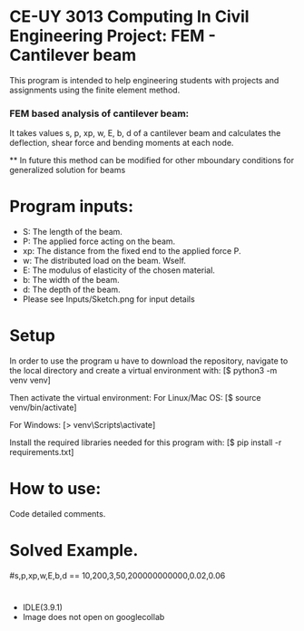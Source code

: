 # CE-UY 3013 Computing In Civil Engineering Project: FEM - Cantilever beam


This program is intended to help engineering students with projects and assignments using the finite element method.

### FEM based analysis of cantilever beam:
It takes values s, p, xp, w, E, b, d of a cantilever beam and calculates the deflection, shear force and bending moments at each node.

** In future this method can be modified for other mboundary conditions for generalized solution for beams

#  Program inputs: 
* S: The length of the beam.
* P: The applied force acting on the beam.
* xp: The distance from the fixed end to the applied force P.
* w: The distributed load on the beam. Wself.
* E: The modulus of elasticity of the chosen material.
* b: The width of the beam.
* d: The depth of the beam.
* Please see Inputs/Sketch.png for input details

# Setup
In order to use the program u have to download the repository, navigate to the local directory and create a virtual environment with:
[$ python3 -m venv venv]

Then activate the virtual environment:
For Linux/Mac OS:
[$ source venv/bin/activate]

For Windows:
[> venv\Scripts\activate]

Install the required libraries needed for this program with:
[$ pip install -r requirements.txt]

# How to use:
Code detailed comments.


# Solved Example. 
#s,p,xp,w,E,b,d == 10,200,3,50,200000000000,0.02,0.06

#   
* IDLE(3.9.1)
* Image does not open on googlecollab

